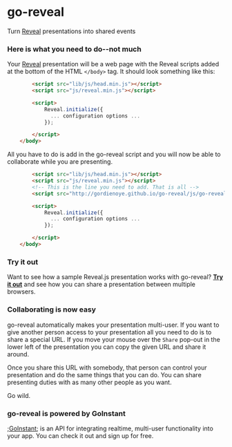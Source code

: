 # go-reveal

Turn [Reveal](https://github.com/hakimel/reveal.js) presentations into shared events

### Here is what you need to do--not much

Your [Reveal](https://github.com/hakimel/reveal.js) presentation will be a web page with the Reveal scripts added at the bottom of the HTML `</body>` tag.
It should look something like this:

```HTML
		<script src="lib/js/head.min.js"></script>
		<script src="js/reveal.min.js"></script>

		<script>
			Reveal.initialize({
			  ... configuration options ...
			});

		</script>
	</body>
```

All you have to do is add in the go-reveal script and you will now be able to collaborate while you are presenting.

```HTML
		<script src="lib/js/head.min.js"></script>
		<script src="js/reveal.min.js"></script>
		<!-- This is the line you need to add. That is all -->
		<script src="http://gordienoye.github.io/go-reveal/js/go-reveal.js"></script>

		<script>
			Reveal.initialize({
			  ... configuration options ...
			});

		</script>
	</body>
```

### Try it out

Want to see how a sample Reveal.js presentation works with go-reveal?
[**Try it out**](http://gordienoye.github.io/go-reveal/) and see how you can share a presentation between multiple browsers.

### Collaborating is now easy

go-reveal automatically makes your presentation multi-user. If you want to give another person access to your
presentation all you need to do is to share a special URL. If you move your mouse over the `Share` pop-out in the lower
left of the presentation you can copy the given URL and share it around.

Once you share this URL with somebody, that person can control your presentation and do the same things that you can do.
You can share presenting duties with as many other people as you want.

Go wild.

### go-reveal is powered by GoInstant

<a href="http://goinstant.com">;GoInstant</a>; is an API for integrating realtime, multi-user functionality into your app. You can check it out and sign up for free.

